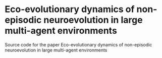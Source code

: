 # Eco-evolutionary dynamics of non-episodic neuroevolution in large multi-agent environments

Source code for the paper Eco-evolutionary dynamics of non-episodic neuroevolution in large multi-agent environments
